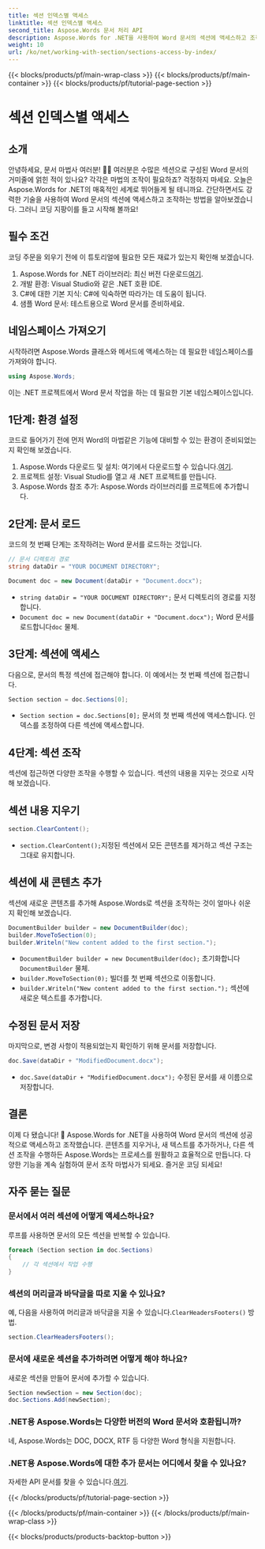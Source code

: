 ```yaml
---
title: 섹션 인덱스별 액세스
linktitle: 섹션 인덱스별 액세스
second_title: Aspose.Words 문서 처리 API
description: Aspose.Words for .NET을 사용하여 Word 문서의 섹션에 액세스하고 조작하는 방법을 알아보세요. 이 단계별 가이드는 효율적인 문서 관리를 보장합니다.
weight: 10
url: /ko/net/working-with-section/sections-access-by-index/
---
```


{{< blocks/products/pf/main-wrap-class >}}
{{< blocks/products/pf/main-container >}}
{{< blocks/products/pf/tutorial-page-section >}}

# 섹션 인덱스별 액세스


## 소개

안녕하세요, 문서 마법사 여러분! 🧙‍♂️ 여러분은 수많은 섹션으로 구성된 Word 문서의 거미줄에 얽힌 적이 있나요? 각각은 마법의 조작이 필요하죠? 걱정하지 마세요. 오늘은 Aspose.Words for .NET의 매혹적인 세계로 뛰어들게 될 테니까요. 간단하면서도 강력한 기술을 사용하여 Word 문서의 섹션에 액세스하고 조작하는 방법을 알아보겠습니다. 그러니 코딩 지팡이를 들고 시작해 볼까요!

## 필수 조건

코딩 주문을 외우기 전에 이 튜토리얼에 필요한 모든 재료가 있는지 확인해 보겠습니다.

1.  Aspose.Words for .NET 라이브러리: 최신 버전 다운로드[여기](https://releases.aspose.com/words/net/).
2. 개발 환경: Visual Studio와 같은 .NET 호환 IDE.
3. C#에 대한 기본 지식: C#에 익숙하면 따라가는 데 도움이 됩니다.
4. 샘플 Word 문서: 테스트용으로 Word 문서를 준비하세요.

## 네임스페이스 가져오기

시작하려면 Aspose.Words 클래스와 메서드에 액세스하는 데 필요한 네임스페이스를 가져와야 합니다.

```csharp
using Aspose.Words;
```

이는 .NET 프로젝트에서 Word 문서 작업을 하는 데 필요한 기본 네임스페이스입니다.

## 1단계: 환경 설정

코드로 들어가기 전에 먼저 Word의 마법같은 기능에 대비할 수 있는 환경이 준비되었는지 확인해 보겠습니다.

1.  Aspose.Words 다운로드 및 설치: 여기에서 다운로드할 수 있습니다.[여기](https://releases.aspose.com/words/net/).
2. 프로젝트 설정: Visual Studio를 열고 새 .NET 프로젝트를 만듭니다.
3. Aspose.Words 참조 추가: Aspose.Words 라이브러리를 프로젝트에 추가합니다.

## 2단계: 문서 로드

코드의 첫 번째 단계는 조작하려는 Word 문서를 로드하는 것입니다.

```csharp
// 문서 디렉토리 경로
string dataDir = "YOUR DOCUMENT DIRECTORY";

Document doc = new Document(dataDir + "Document.docx");
```

- `string dataDir = "YOUR DOCUMENT DIRECTORY";` 문서 디렉토리의 경로를 지정합니다.
- `Document doc = new Document(dataDir + "Document.docx");` Word 문서를 로드합니다`doc` 물체.

## 3단계: 섹션에 액세스

다음으로, 문서의 특정 섹션에 접근해야 합니다. 이 예에서는 첫 번째 섹션에 접근합니다.

```csharp
Section section = doc.Sections[0];
```

- `Section section = doc.Sections[0];` 문서의 첫 번째 섹션에 액세스합니다. 인덱스를 조정하여 다른 섹션에 액세스합니다.

## 4단계: 섹션 조작

섹션에 접근하면 다양한 조작을 수행할 수 있습니다. 섹션의 내용을 지우는 것으로 시작해 보겠습니다.

## 섹션 내용 지우기

```csharp
section.ClearContent();
```

- `section.ClearContent();`지정된 섹션에서 모든 콘텐츠를 제거하고 섹션 구조는 그대로 유지합니다.

## 섹션에 새 콘텐츠 추가

섹션에 새로운 콘텐츠를 추가해 Aspose.Words로 섹션을 조작하는 것이 얼마나 쉬운지 확인해 보겠습니다.

```csharp
DocumentBuilder builder = new DocumentBuilder(doc);
builder.MoveToSection(0);
builder.Writeln("New content added to the first section.");
```

- `DocumentBuilder builder = new DocumentBuilder(doc);` 초기화합니다`DocumentBuilder` 물체.
- `builder.MoveToSection(0);` 빌더를 첫 번째 섹션으로 이동합니다.
- `builder.Writeln("New content added to the first section.");` 섹션에 새로운 텍스트를 추가합니다.

## 수정된 문서 저장

마지막으로, 변경 사항이 적용되었는지 확인하기 위해 문서를 저장합니다.

```csharp
doc.Save(dataDir + "ModifiedDocument.docx");
```

- `doc.Save(dataDir + "ModifiedDocument.docx");` 수정된 문서를 새 이름으로 저장합니다.

## 결론

이제 다 됐습니다! 🎉 Aspose.Words for .NET을 사용하여 Word 문서의 섹션에 성공적으로 액세스하고 조작했습니다. 콘텐츠를 지우거나, 새 텍스트를 추가하거나, 다른 섹션 조작을 수행하든 Aspose.Words는 프로세스를 원활하고 효율적으로 만듭니다. 다양한 기능을 계속 실험하여 문서 조작 마법사가 되세요. 즐거운 코딩 되세요!

## 자주 묻는 질문

### 문서에서 여러 섹션에 어떻게 액세스하나요?

루프를 사용하면 문서의 모든 섹션을 반복할 수 있습니다.

```csharp
foreach (Section section in doc.Sections)
{
    // 각 섹션에서 작업 수행
}
```

### 섹션의 머리글과 바닥글을 따로 지울 수 있나요?

 예, 다음을 사용하여 머리글과 바닥글을 지울 수 있습니다.`ClearHeadersFooters()` 방법.

```csharp
section.ClearHeadersFooters();
```

### 문서에 새로운 섹션을 추가하려면 어떻게 해야 하나요?

새로운 섹션을 만들어 문서에 추가할 수 있습니다.

```csharp
Section newSection = new Section(doc);
doc.Sections.Add(newSection);
```

### .NET용 Aspose.Words는 다양한 버전의 Word 문서와 호환됩니까?

네, Aspose.Words는 DOC, DOCX, RTF 등 다양한 Word 형식을 지원합니다.

### .NET용 Aspose.Words에 대한 추가 문서는 어디에서 찾을 수 있나요?

 자세한 API 문서를 찾을 수 있습니다.[여기](https://reference.aspose.com/words/net/).

{{< /blocks/products/pf/tutorial-page-section >}}

{{< /blocks/products/pf/main-container >}}
{{< /blocks/products/pf/main-wrap-class >}}

{{< blocks/products/products-backtop-button >}}
